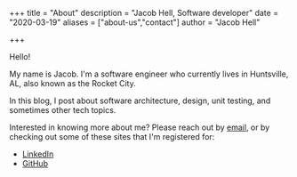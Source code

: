 +++
title = "About"
description = "Jacob Hell, Software developer"
date = "2020-03-19"
aliases = ["about-us","contact"]
author = "Jacob Hell"

+++

Hello!

My name is Jacob. I'm a software engineer who currently lives in Huntsville, AL, also known as the Rocket City.

In this blog, I post about software architecture, design, unit testing, and sometimes other tech topics.

Interested in knowing more about me? Please reach out by [email](mailto:jakehell95@gmail.com), or by checking out some of these sites that I'm registered for:

* [LinkedIn](https://www.linkedin.com/in/jacob-hell)
* [GitHub](https://github.com/jacobhell)




